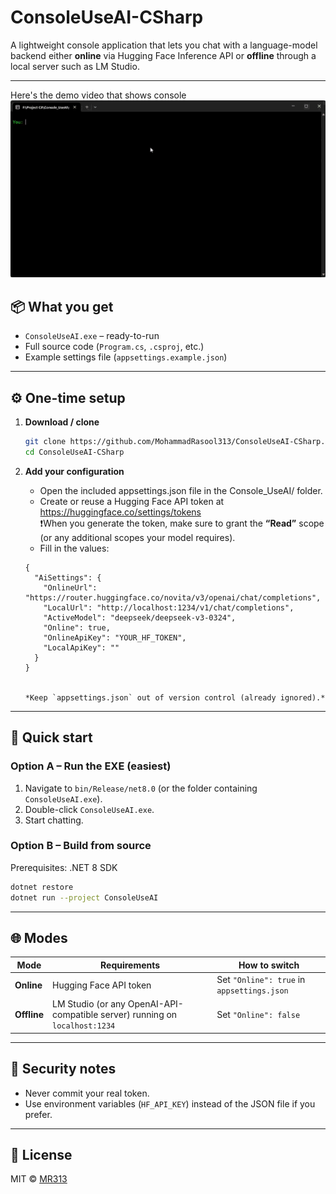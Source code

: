 # ConsoleUseAI-CSharp

A lightweight console application that lets you chat with a language-model backend either **online** via Hugging Face Inference API or **offline** through a local server such as LM Studio.

---
Here's the demo video that shows console 
![Demo](demo1.gif)

## 📦 What you get

- `ConsoleUseAI.exe` – ready-to-run
- Full source code (`Program.cs`, `.csproj`, etc.)  
- Example settings file (`appsettings.example.json`)  

---

## ⚙️ One-time setup

1. **Download / clone**  
   ```bash
   git clone https://github.com/MohammadRasool313/ConsoleUseAI-CSharp.git
   cd ConsoleUseAI-CSharp
   ```

2. **Add your configuration**  
   - Open the included appsettings.json file in the Console_UseAI/ folder.
   - Create or reuse a Hugging Face API token at  
     https://huggingface.co/settings/tokens  
     ❗When you generate the token, make sure to grant the **“Read”** scope (or any additional scopes your model requires). 
   - Fill in the values:

   ```json:
   {
     "AiSettings": {
       "OnlineUrl": "https://router.huggingface.co/novita/v3/openai/chat/completions",
       "LocalUrl": "http://localhost:1234/v1/chat/completions",
       "ActiveModel": "deepseek/deepseek-v3-0324",
       "Online": true,
       "OnlineApiKey": "YOUR_HF_TOKEN",
       "LocalApiKey": ""
     }
   }
   

   *Keep `appsettings.json` out of version control (already ignored).*

---

## 🚀 Quick start

### Option A – Run the EXE (easiest)

1. Navigate to `bin/Release/net8.0` (or the folder containing `ConsoleUseAI.exe`).  
2. Double-click `ConsoleUseAI.exe`.  
3. Start chatting.

### Option B – Build from source

Prerequisites: .NET 8 SDK  
```bash
dotnet restore
dotnet run --project ConsoleUseAI
```

---

## 🌐 Modes

| Mode | Requirements | How to switch |
|------|--------------|---------------|
| **Online** | Hugging Face API token | Set `"Online": true` in `appsettings.json` |
| **Offline** | LM Studio (or any OpenAI-API-compatible server) running on `localhost:1234` | Set `"Online": false` |

---

## 🔐 Security notes

- Never commit your real token.  
- Use environment variables (`HF_API_KEY`) instead of the JSON file if you prefer.

---

## 📄 License

MIT © [MR313](https://github.com/MohammadRasool313)
